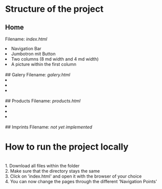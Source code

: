 # Structure of the project
## Home
Filename: <i>index.html</i><br>
<li>Navigation Bar</li>
<li>Jumbotron mit Button</li>
<li>Two columns (8 md width and 4 md width)</li>
<li>A picture within the first column</li><br>
## Galery
Filename: <i>galery.html</i><br>
<li></li>
<li></li>
<li></li><br>
## Products
Filename: <i>products.html</i>
<li></li>
<li></li>
<li></li><br>
## Imprints
Filename: <i>not yet implemented</i>

# How to run the project locally
<br>
1. Download all files within the folder<br>
2. Make sure that the directory stays the same<br>
3. Click on 'index.html' and open it with the browser of your choice<br>
4. You can now change the pages through the different 'Navigation Points'<br>

